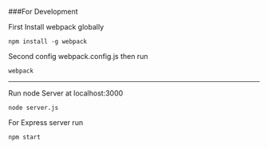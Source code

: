 

###For Development

First Install webpack globally
```
npm install -g webpack
```

Second config webpack.config.js then run
```
webpack
```

---


Run node Server at localhost:3000
```
node server.js
```

For Express server run 
```
npm start
```
